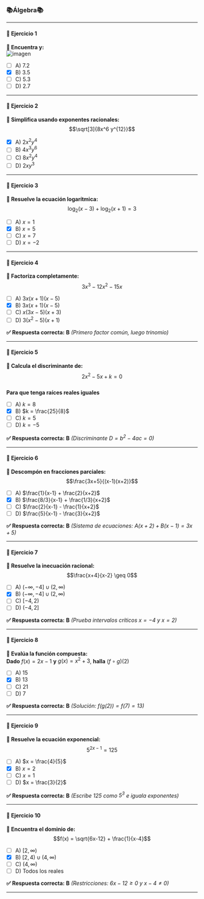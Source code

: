 ### 📚Álgebra📚

---

#### **🔢 Ejercicio 1**  
**📝 Encuentra y:**  
![imagen](https://github.com/user-attachments/assets/b92754a4-857c-442f-abf7-ebe347bc863e)


- [ ] A) 7.2  
- [x] B) 3.5  
- [ ] C) 5.3  
- [ ] D) 2.7  

---

#### **🔢 Ejercicio 2**  
**📝 Simplifica usando exponentes racionales:**  
$$\sqrt[3]{8x^6 y^{12}}$$  

- [x] A) $2x^2 y^4$  
- [ ] B) $4x^3 y^6$  
- [ ] C) $8x^2 y^4$  
- [ ] D) $2xy^3$  

---

#### **🔢 Ejercicio 3**  
**📝 Resuelve la ecuación logarítmica:**  
$$\log_2(x-3) + \log_2(x+1) = 3$$  

- [ ] A) $x = 1$  
- [x] B) $x = 5$  
- [ ] C) $x = 7$  
- [ ] D) $x = -2$  

---

#### **🔢 Ejercicio 4**  
**📝 Factoriza completamente:**  
$$3x^3 - 12x^2 - 15x$$  

- [ ] A) $3x(x+1)(x-5)$  
- [x] B) $3x(x+1)(x-5)$  
- [ ] C) $x(3x-5)(x+3)$  
- [ ] D) $3(x^2-5)(x+1)$  

**✅ Respuesta correcta:** **B** *(Primero factor común, luego trinomio)*  

---

#### **🔢 Ejercicio 5**  
**📝 Calcula el discriminante de:**  
$$2x^2 - 5x + k = 0$$  
**Para que tenga raíces reales iguales**  

- [ ] A) $k = 8$  
- [x] B) $k = \frac{25}{8}$  
- [ ] C) $k = 5$  
- [ ] D) $k = -5$  

**✅ Respuesta correcta:** **B** *(Discriminante $D = b^2 - 4ac = 0$)*  

---

#### **🔢 Ejercicio 6**  
**📝 Descompón en fracciones parciales:**  
$$\frac{3x+5}{(x-1)(x+2)}$$  

- [ ] A) $\frac{1}{x-1} + \frac{2}{x+2}$  
- [x] B) $\frac{8/3}{x-1} + \frac{1/3}{x+2}$  
- [ ] C) $\frac{2}{x-1} - \frac{1}{x+2}$  
- [ ] D) $\frac{5}{x-1} - \frac{3}{x+2}$  

**✅ Respuesta correcta:** **B** *(Sistema de ecuaciones: $A(x+2) + B(x-1) = 3x+5$)*  

---

#### **🔢 Ejercicio 7**  
**📝 Resuelve la inecuación racional:**  
$$\frac{x+4}{x-2} \geq 0$$  

- [ ] A) $(-\infty, -4] \cup (2, \infty)$  
- [x] B) $(-\infty, -4] \cup (2, \infty)$  
- [ ] C) $[-4, 2)$  
- [ ] D) $(-4, 2]$  

**✅ Respuesta correcta:** **B** *(Prueba intervalos críticos $x=-4$ y $x=2$)*  

---

#### **🔢 Ejercicio 8**  
**📝 Evalúa la función compuesta:**  
**Dado** $f(x) = 2x-1$ **y** $g(x) = x^2+3$, **halla** $(f \circ g)(2)$  

- [ ] A) 15  
- [x] B) 13  
- [ ] C) 21  
- [ ] D) 7  

**✅ Respuesta correcta:** **B** *(Solución: $f(g(2)) = f(7) = 13$)*  

---

#### **🔢 Ejercicio 9**  
**📝 Resuelve la ecuación exponencial:**  
$$5^{2x-1} = 125$$  

- [ ] A) $x = \frac{4}{5}$  
- [x] B) $x = 2$  
- [ ] C) $x = 1$  
- [ ] D) $x = \frac{3}{2}$  

**✅ Respuesta correcta:** **B** *(Escribe 125 como $5^3$ e iguala exponentes)*  

---

#### **🔢 Ejercicio 10**  
**📝 Encuentra el dominio de:**  
$$f(x) = \sqrt{6x-12} + \frac{1}{x-4}$$  

- [ ] A) $[2, \infty)$  
- [x] B) $[2, 4) \cup (4, \infty)$  
- [ ] C) $(4, \infty)$  
- [ ] D) Todos los reales  

**✅ Respuesta correcta:** **B** *(Restricciones: $6x-12 \geq 0$ y $x-4 \neq 0$)*  

---
